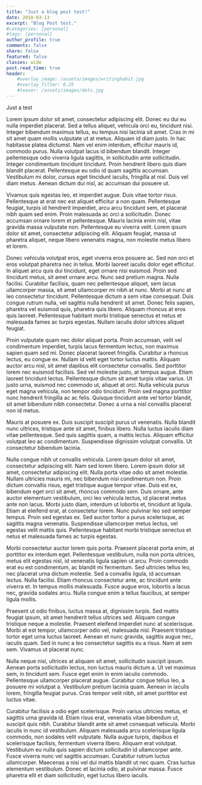 ```yaml
---
title: "Just a blog post test!"
date: 2018-03-13
excerpt: "Blog Post test."
#categories: [personal]
#tags: [personal]
author_profile: true
comments: false
share: false
featured: false
classes: wide
post.read_time: true
header:
    #overlay_image: /assets/images/writinghabit.jpg
    #overlay_filter: 0.25
    #teaser: /assets/images/dots.jpg
---
```


Just a test

Lorem ipsum dolor sit amet, consectetur adipiscing elit. Donec eu dui eu nulla imperdiet placerat. Sed a tellus aliquet, vehicula orci eu, tincidunt nisi. Integer bibendum maximus tellus, eu tempus nisi lacinia sit amet. Cras in mi sit amet quam mollis vulputate ut at metus. Aliquam id diam justo. In hac habitasse platea dictumst. Nam vel enim interdum, efficitur mauris id, commodo purus. Nulla volutpat lacus id bibendum blandit. Integer pellentesque odio viverra ligula sagittis, in sollicitudin ante sollicitudin. Integer condimentum tincidunt tincidunt. Proin hendrerit libero quis diam blandit placerat. Pellentesque eu odio id quam sagittis accumsan. Vestibulum mi dolor, cursus eget tincidunt iaculis, fringilla at nisl. Duis vel diam metus. Aenean dictum dui nisl, ac accumsan dui posuere ut.

Vivamus quis egestas leo, et imperdiet augue. Duis vitae tortor risus. Pellentesque at erat nec est aliquet efficitur a non quam. Pellentesque feugiat, turpis id hendrerit imperdiet, arcu arcu tincidunt sem, et placerat nibh quam sed enim. Proin malesuada ac orci a sollicitudin. Donec accumsan ornare lorem et pellentesque. Mauris lacinia enim nisl, vitae gravida massa vulputate non. Pellentesque eu viverra velit. Lorem ipsum dolor sit amet, consectetur adipiscing elit. Aliquam feugiat, massa ut pharetra aliquet, neque libero venenatis magna, non molestie metus libero et lorem.

Donec vehicula volutpat eros, eget viverra eros posuere ac. Sed non orci et eros volutpat pharetra nec in tellus. Morbi laoreet iaculis dolor eget efficitur. In aliquet arcu quis dui tincidunt, eget ornare nisi euismod. Proin sed tincidunt metus, sit amet ornare arcu. Nunc sed pretium magna. Nulla facilisi. Curabitur facilisis, quam nec pellentesque aliquet, sem lacus ullamcorper massa, sit amet ullamcorper mi nibh at nunc. Morbi at nunc at leo consectetur tincidunt. Pellentesque dictum a sem vitae consequat. Duis congue rutrum nulla, vel sagittis nulla hendrerit sit amet. Donec felis sapien, pharetra vel euismod quis, pharetra quis libero. Aliquam rhoncus at eros quis laoreet. Pellentesque habitant morbi tristique senectus et netus et malesuada fames ac turpis egestas. Nullam iaculis dolor ultrices aliquet feugiat.

Proin vulputate quam nec dolor aliquet porta. Proin accumsan, velit vel condimentum imperdiet, turpis lacus fermentum lectus, non maximus sapien quam sed mi. Donec placerat laoreet fringilla. Curabitur a rhoncus lectus, eu congue ex. Nullam id velit eget tortor luctus mattis. Aliquam auctor arcu nisl, sit amet dapibus elit consectetur convallis. Sed porttitor lorem nec euismod facilisis. Sed vel molestie justo, at tempus augue. Etiam laoreet tincidunt lectus. Pellentesque dictum sit amet turpis vitae varius. Ut justo urna, euismod nec commodo ut, aliquet at orci. Nulla vehicula purus eget magna vehicula, non tempor odio tincidunt. Proin sed magna porttitor nunc hendrerit fringilla ac ac felis. Quisque tincidunt ante vel tortor blandit, sit amet bibendum nibh consectetur. Donec a urna a nisl convallis placerat non id metus.

Mauris at posuere ex. Duis suscipit suscipit purus ut venenatis. Nulla blandit nunc ultrices, tristique ante sit amet, finibus libero. Nulla luctus iaculis diam vitae pellentesque. Sed quis sagittis quam, a mattis lectus. Aliquam efficitur volutpat leo ac condimentum. Suspendisse dignissim volutpat convallis. Ut consectetur bibendum lacinia.

Nulla congue nibh ut convallis vehicula. Lorem ipsum dolor sit amet, consectetur adipiscing elit. Nam sed lorem libero. Lorem ipsum dolor sit amet, consectetur adipiscing elit. Nulla porta vitae odio sit amet molestie. Nullam ultricies mauris mi, nec bibendum nisi condimentum non. Proin dictum convallis risus, eget tristique augue tempor vitae. Duis est ex, bibendum eget orci sit amet, rhoncus commodo sem. Duis ornare, ante auctor elementum vestibulum, orci leo vehicula lectus, id placerat metus ante non lacus. Morbi justo diam, interdum ut lobortis et, tincidunt at ligula. Etiam at eleifend erat, at consectetur lorem. Nunc pulvinar leo sed semper tempus. Proin sed egestas ex. Sed auctor tortor a purus scelerisque, ac sagittis magna venenatis. Suspendisse ullamcorper metus lectus, vel egestas velit mattis quis. Pellentesque habitant morbi tristique senectus et netus et malesuada fames ac turpis egestas.

Morbi consectetur auctor lorem quis porta. Praesent placerat porta enim, at porttitor ex interdum eget. Pellentesque vestibulum, nulla non porta ultrices, metus elit egestas nisl, id venenatis ligula sapien ut arcu. Proin commodo erat eu est condimentum, ac blandit mi fermentum. Sed ultricies tellus leo, nec placerat urna dictum molestie. Sed a convallis ligula, id accumsan lectus. Nulla facilisi. Etiam rhoncus consectetur ante, ac tincidunt ante viverra et. In tempus mollis malesuada. Fusce augue eros, lobortis a lacus nec, gravida sodales arcu. Nulla congue enim a tellus faucibus, at semper ligula mollis.

Praesent ut odio finibus, luctus massa at, dignissim turpis. Sed mattis feugiat ipsum, sit amet hendrerit tellus ultrices sed. Aliquam congue tristique neque a molestie. Praesent eleifend imperdiet nunc at scelerisque. Morbi at est tempor, ullamcorper odio vel, malesuada nisl. Praesent tristique tortor eget urna luctus laoreet. Aenean et nunc gravida, sagittis augue nec, iaculis quam. Sed in nunc a leo consectetur sagittis eu a risus. Nam at sem sem. Vivamus ut placerat nunc.

Nulla neque nisi, ultrices at aliquam sit amet, sollicitudin suscipit ipsum. Aenean porta sollicitudin lectus, non luctus mauris dictum a. Ut vel maximus sem, in tincidunt sem. Fusce eget enim in enim iaculis commodo. Pellentesque ullamcorper placerat augue. Curabitur congue tellus leo, a posuere mi volutpat a. Vestibulum pretium lacinia quam. Aenean in iaculis lorem, fringilla feugiat purus. Cras tempor velit nibh, sit amet porttitor est luctus vitae.

Curabitur facilisis a odio eget scelerisque. Proin varius ultricies metus, et sagittis urna gravida id. Etiam risus erat, venenatis vitae bibendum ut, suscipit quis nibh. Curabitur blandit ante sit amet consequat vehicula. Morbi iaculis in nunc id vestibulum. Aliquam malesuada arcu scelerisque ligula commodo, non sodales velit vulputate. Nulla augue turpis, dapibus et scelerisque facilisis, fermentum viverra libero. Aliquam erat volutpat. Vestibulum eu nulla quis sapien dictum sollicitudin id ullamcorper ante. Fusce viverra nunc vel sagittis accumsan. Curabitur rutrum luctus ullamcorper. Maecenas a nisi vel dui mattis blandit ut nec quam. Cras luctus elementum vestibulum. Donec et lacinia odio, at pulvinar massa. Fusce pharetra elit et diam sollicitudin, eget luctus libero iaculis.
